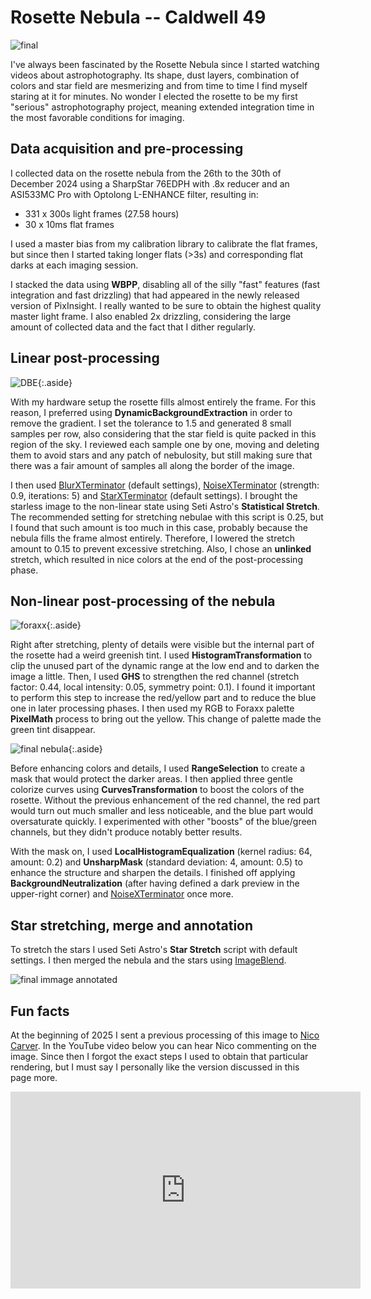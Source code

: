 # Rosette Nebula -- Caldwell 49

![final](final.png)

I've always been fascinated by the Rosette Nebula since I started watching
videos about astrophotography. Its shape, dust layers, combination of colors and
star field are mesmerizing and from time to time I find myself staring at it for
minutes. No wonder I elected the rosette to be my first "serious"
astrophotography project, meaning extended integration time in the most
favorable conditions for imaging.

## Data acquisition and pre-processing

I collected data on the rosette nebula from the 26th to the 30th of December
2024 using a SharpStar 76EDPH with .8x reducer and an ASI533MC Pro with Optolong
L-ENHANCE filter, resulting in:

* 331 x 300s light frames (27.58 hours)
* 30 x 10ms flat frames

I used a master bias from my calibration library to calibrate the flat frames,
but since then I started taking longer flats (>3s) and corresponding flat darks
at each imaging session.

I stacked the data using **WBPP**, disabling all of the silly "fast" features
(fast integration and fast drizzling) that had appeared in the newly released
version of PixInsight. I really wanted to be sure to obtain the highest quality
master light frame. I also enabled 2x drizzling, considering the large amount of
collected data and the fact that I dither regularly.

## Linear post-processing

![DBE](dbe.png){:.aside}

With my hardware setup the rosette fills almost entirely the frame. For this
reason, I preferred using **DynamicBackgroundExtraction** in order to remove the
gradient. I set the tolerance to 1.5 and generated 8 small samples per row, also
considering that the star field is quite packed in this region of the sky. I
reviewed each sample one by one, moving and deleting them to avoid stars and any
patch of nebulosity, but still making sure that there was a fair amount of
samples all along the border of the image.

I then used [BlurXTerminator] (default settings), [NoiseXTerminator] (strength:
0.9, iterations:
5) and [StarXTerminator] (default settings). I brought the starless image to the
non-linear state using Seti Astro's **Statistical Stretch**. The recommended
setting for stretching nebulae with this script is 0.25, but I found that such
amount is too much in this case, probably because the nebula fills the frame
almost entirely. Therefore, I lowered the stretch amount to 0.15 to prevent
excessive stretching. Also, I chose an **unlinked** stretch, which resulted in
nice colors at the end of the post-processing phase.

## Non-linear post-processing of the nebula

![foraxx](foraxx.png){:.aside}

Right after stretching, plenty of details were visible but the internal part of
the rosette had a weird greenish tint. I used **HistogramTransformation** to
clip the unused part of the dynamic range at the low end and to darken the image
a little. Then, I used **GHS** to strengthen the red channel (stretch factor:
0.44, local intensity: 0.05, symmetry point: 0.1). I found it important to
perform this step to increase the red/yellow part and to reduce the blue one in
later processing phases. I then used my RGB to Foraxx palette **PixelMath**
process to bring out the yellow. This change of palette made the green tint
disappear.

![final nebula](final_nebula.png){:.aside}

Before enhancing colors and details, I used **RangeSelection** to create a mask
that would protect the darker areas. I then applied three gentle colorize curves
using **CurvesTransformation** to boost the colors of the rosette. Without the
previous enhancement of the red channel, the red part would turn out much
smaller and less noticeable, and the blue part would oversaturate quickly. I
experimented with other "boosts" of the blue/green channels, but they didn't
produce notably better results.

With the mask on, I used **LocalHistogramEqualization** (kernel radius: 64,
amount: 0.2) and **UnsharpMask** (standard deviation: 4, amount: 0.5) to enhance
the structure and sharpen the details. I finished off applying
**BackgroundNeutralization** (after having defined a dark preview in the
upper-right corner) and [NoiseXTerminator] once more.

## Star stretching, merge and annotation

To stretch the stars I used Seti Astro's **Star Stretch** script with default
settings. I then merged the nebula and the stars using [ImageBlend].

![final immage annotated](final_annotated.png)

## Fun facts

At the beginning of 2025 I sent a previous processing of this image to [Nico
Carver](https://www.nebulaphotos.com/). In the YouTube video below you can hear
Nico commenting on the image. Since then I forgot the exact steps I used to
obtain that particular rendering, but I must say I personally like the version
discussed in this page more.

<center>
<iframe class="aside" width="560" height="315" src="https://www.youtube.com/embed/0zIyk7q5ivs?si=cs_5MTuC8OQ50muz&amp;start=4399" title="YouTube video player" frameborder="0" allow="accelerometer; autoplay; clipboard-write; encrypted-media; gyroscope; picture-in-picture; web-share" referrerpolicy="strict-origin-when-cross-origin" allowfullscreen></iframe>
</center>

[BlurXTerminator]: https://www.rc-astro.com/software/bxt/
[StarXTerminator]: https://www.rc-astro.com/software/sxt/
[NoiseXTerminator]: https://www.rc-astro.com/software/nxt/
[ImageBlend]: https://cosmicphotons.com/scripts/
